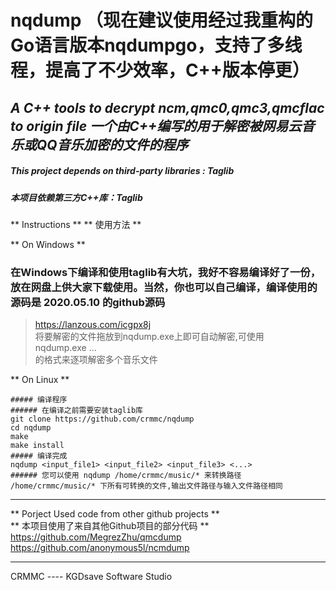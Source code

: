 # nqdump （现在建议使用经过我重构的Go语言版本nqdumpgo，支持了多线程，提高了不少效率，C++版本停更）
*A C++ tools to decrypt ncm,qmc0,qmc3,qmcflac to origin file*
*一个由C++编写的用于解密被网易云音乐或QQ音乐加密的文件的程序*
---
#####  This project depends on third-party libraries : Taglib
##### 本项目依赖第三方C++库：Taglib

** Instructions ** 
** 使用方法 ** 
   
 ** On Windows **  
  
### 在Windows下编译和使用taglib有大坑，我好不容易编译好了一份，放在网盘上供大家下载使用。当然，你也可以自己编译，编译使用的源码是 2020.05.10 的github源码  
>  https://lanzous.com/icgpx8j  
将要解密的文件拖放到nqdump.exe上即可自动解密,可使用  
nqdump.exe <inputfile1> <inputfile2> ...  
的格式来逐项解密多个音乐文件
  
 ** On Linux ** 
```
##### 编译程序  
###### 在编译之前需要安装taglib库  
git clone https://github.com/crmmc/nqdump  
cd nqdump  
make  
make install  
##### 编译完成   
nqdump <input_file1> <input_file2> <input_file3> <...>   
###### 您可以使用 nqdump /home/crmmc/music/* 来转换路径 /home/crmmc/music/* 下所有可转换的文件,输出文件路径与输入文件路径相同   
```
---

** Porject Used code from other github projects **  
** 本项目使用了来自其他Github项目的部分代码 **  
https://github.com/MegrezZhu/qmcdump  
https://github.com/anonymous5l/ncmdump  

---

CRMMC ---- KGDsave Software Studio 
